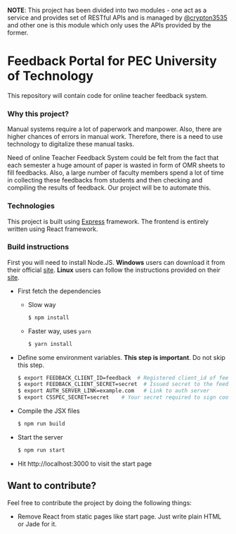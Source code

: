 **NOTE**: This project has been divided into two modules - one act as a service and provides set of RESTful APIs and is managed by [@crypton3535](https://github.com/crypton3535) and other one is this module which only uses the APIs provided by the former.

# Feedback Portal for PEC University of Technology

This repository will contain code for online teacher feedback system.

### Why this project?

Manual systems require a lot of paperwork and manpower. Also, there are higher chances of errors in manual work. Therefore, there is a need to use technology to digitalize these manual tasks.

Need of online Teacher Feedback System could be felt from the fact that each semester a huge amount of paper is wasted in form of OMR sheets to fill feedbacks. Also, a large number of faculty members spend a lot of time in collecting these feedbacks from students and then checking and compiling the results of feedback. Our project will be to automate this.

### Technologies
This project is built using [Express](https://expressjs.com/) framework. The frontend is entirely written using React framework.

### Build instructions
First you will need to install Node.JS. **Windows** users can download it from their official [site](https://nodejs.org/en/download/).
**Linux** users can follow the instructions provided on their [site](https://nodejs.org/en/download/package-manager/#debian-and-ubuntu-based-linux-distributions).

 + First fetch the dependencies
   + Slow way
     ```bash
     $ npm install
     ```

   + Faster way, uses `yarn`
     ```bash
     $ yarn install
     ```

 + Define some environment variables. **This step is important**. Do not skip this step.
    ```bash
    $ export FEEDBACK_CLIENT_ID=feedback  # Registered client_id of feedback-portal on auth server
    $ export FEEDBACK_CLIENT_SECRET=secret  # Issued secret to the feedback-portal by auth server
    $ export AUTH_SERVER_LINK=example.com   # Link to auth server
    $ export CSSPEC_SECRET=secret    # Your secret required to sign cookies
    ```

 + Compile the JSX files
    ```bash
    $ npm run build
    ```

 + Start the server
    ```bash
    $ npm run start
    ```

 + Hit http://localhost:3000 to visit the start page

## Want to contribute?
Feel free to contribute the project by doing the following things:
 + Remove React from static pages like start page. Just write plain HTML or Jade for it.
